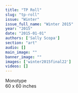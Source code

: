 ```yaml
---
title: "TP Roll"
slug: "tp-roll"
issue: "Winter"
issue_full_name: "Winter 2015"
year: "2015"
date: "2015-01-01"
authors: ['Sally Scopa']
section: "art"
audio: []
main_image: ""
banner_image: ""
images: ['winter2015final22']
videos: []
---
```

  
Monotype  
60 x 60 inches 

